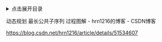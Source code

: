 <details>
<summary>点击展开目录</summary>
<!-- TOC -->


<!-- /TOC -->
</details>



动态规划 最长公共子序列 过程图解 - hrn1216的博客 - CSDN博客

https://blog.csdn.net/hrn1216/article/details/51534607

